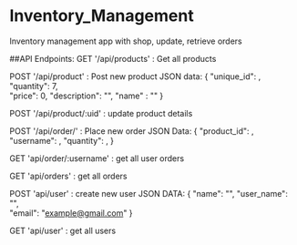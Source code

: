 # Inventory_Management
Inventory management app with shop, update, retrieve orders 

##API Endpoints:
GET   '/api/products'       : Get all products

POST  '/api/product'        : Post new product
      JSON data:
      {
          "unique_id": ,     
          "quantity": 7,      
          "price": 0,
          "description": "",
          "name" : ""
      }
      
POST   '/api/product/:uid'   : update product details

POST   '/api/order/'         : Place new order
        JSON Data:
        {
          "product_id": ,
          "username": ,
          "quantity": ,
        }
      
GET   'api/order/:username'   : get all user orders

GET   'api/orders'            : get all orders

POST  'api/user'              : create new user
      JSON DATA:
      {
        "name": "",
        "user_name": "",        
        "email": "example@gmail.com"
      }
       
GET   'api/user'              : get all users 
       
